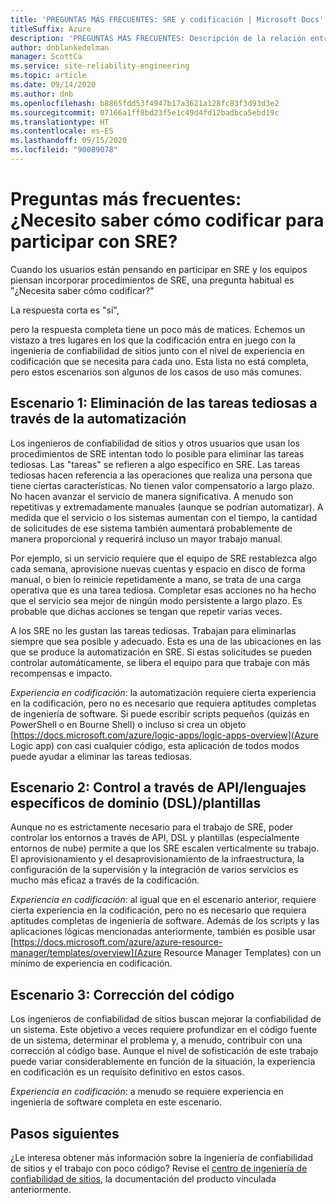 ```yaml
---
title: 'PREGUNTAS MÁS FRECUENTES: SRE y codificación | Microsoft Docs'
titleSuffix: Azure
description: 'PREGUNTAS MÁS FRECUENTES: Descripción de la relación entre SRE y la codificación'
author: dnblankedelman
manager: ScottCa
ms.service: site-reliability-engineering
ms.topic: article
ms.date: 09/14/2020
ms.author: dnb
ms.openlocfilehash: b8865fdd53f4947b17a3621a128fc83f3d93d3e2
ms.sourcegitcommit: 07166a1ff8bd23f5e1c49d4fd12badbca5ebd19c
ms.translationtype: HT
ms.contentlocale: es-ES
ms.lasthandoff: 09/15/2020
ms.locfileid: "90089078"
---
```

# <a name="frequently-asked-questions-do-i-need-to-know-how-to-code-to-get-involved-with-sre"></a>Preguntas más frecuentes: ¿Necesito saber cómo codificar para participar con SRE?

Cuando los usuarios están pensando en participar en SRE y los equipos piensan incorporar procedimientos de SRE, una pregunta habitual es "¿Necesita saber cómo codificar?"

La respuesta corta es "sí", 

pero la respuesta completa tiene un poco más de matices. Echemos un vistazo a tres lugares en los que la codificación entra en juego con la ingeniería de confiabilidad de sitios junto con el nivel de experiencia en codificación que se necesita para cada uno. Esta lista no está completa, pero estos escenarios son algunos de los casos de uso más comunes.

## <a name="scenario-1-removing-toil-through-automation"></a>Escenario 1: Eliminación de las tareas tediosas a través de la automatización

Los ingenieros de confiabilidad de sitios y otros usuarios que usan los procedimientos de SRE intentan todo lo posible para eliminar las tareas tediosas. Las "tareas" se refieren a algo específico en SRE. Las tareas tediosas hacen referencia a las operaciones que realiza una persona que tiene ciertas características. No tienen valor compensatorio a largo plazo. No hacen avanzar el servicio de manera significativa. A menudo son repetitivas y extremadamente manuales (aunque se podrían automatizar). A medida que el servicio o los sistemas aumentan con el tiempo, la cantidad de solicitudes de ese sistema también aumentará probablemente de manera proporcional y requerirá incluso un mayor trabajo manual.

Por ejemplo, si un servicio requiere que el equipo de SRE restablezca algo cada semana, aprovisione nuevas cuentas y espacio en disco de forma manual, o bien lo reinicie repetidamente a mano, se trata de una carga operativa que es una tarea tediosa. Completar esas acciones no ha hecho que el servicio sea mejor de ningún modo persistente a largo plazo. Es probable que dichas acciones se tengan que repetir varias veces.

A los SRE no les gustan las tareas tediosas. Trabajan para eliminarlas siempre que sea posible y adecuado. Esta es una de las ubicaciones en las que se produce la automatización en SRE. Si estas solicitudes se pueden controlar automáticamente, se libera el equipo para que trabaje con más recompensas e impacto.

*Experiencia en codificación*: la automatización requiere cierta experiencia en la codificación, pero no es necesario que requiera aptitudes completas de ingeniería de software. Si puede escribir scripts pequeños (quizás en PowerShell o en Bourne Shell) o incluso si crea un objeto [https://docs.microsoft.com/azure/logic-apps/logic-apps-overview](Azure Logic app) con casi cualquier código, esta aplicación de todos modos puede ayudar a eliminar las tareas tediosas.

## <a name="scenario-2-control-through-apisdomain-specific-languages-dslstemplates"></a>Escenario 2: Control a través de API/lenguajes específicos de dominio (DSL)/plantillas

Aunque no es estrictamente necesario para el trabajo de SRE, poder controlar los entornos a través de API, DSL y plantillas (especialmente entornos de nube) permite a que los SRE escalen verticalmente su trabajo. El aprovisionamiento y el desaprovisionamiento de la infraestructura, la configuración de la supervisión y la integración de varios servicios es mucho más eficaz a través de la codificación.

*Experiencia en codificación*: al igual que en el escenario anterior, requiere cierta experiencia en la codificación, pero no es necesario que requiera aptitudes completas de ingeniería de software. Además de los scripts y las aplicaciones lógicas mencionadas anteriormente, también es posible usar [https://docs.microsoft.com/azure/azure-resource-manager/templates/overview](Azure Resource Manager Templates) con un mínimo de experiencia en codificación.

## <a name="scenario-3-fixing-the-code"></a>Escenario 3: Corrección del código

Los ingenieros de confiabilidad de sitios buscan mejorar la confiabilidad de un sistema. Este objetivo a veces requiere profundizar en el código fuente de un sistema, determinar el problema y, a menudo, contribuir con una corrección al código base. Aunque el nivel de sofisticación de este trabajo puede variar considerablemente en función de la situación, la experiencia en codificación es un requisito definitivo en estos casos.

*Experiencia en codificación*: a menudo se requiere experiencia en ingeniería de software completa en este escenario.


## <a name="next-steps"></a>Pasos siguientes

¿Le interesa obtener más información sobre la ingeniería de confiabilidad de sitios y el trabajo con poco código? Revise el [centro de ingeniería de confiabilidad de sitios](../index.yml), la documentación del producto vinculada anteriormente.
